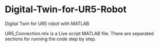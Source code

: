 # Digital-Twin-for-UR5-Robot
Digital Twin for UR5 robot with MATLAB

UR5_Connection.mlx is a Live script MATLAB file. There are separated sections for running the code step by step.

